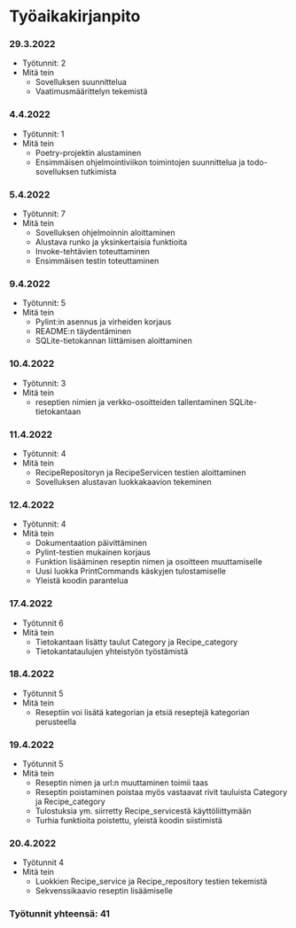 # Työaikakirjanpito

### 29.3.2022
- Työtunnit: 2
- Mitä tein
  - Sovelluksen suunnittelua
  - Vaatimusmäärittelyn tekemistä

### 4.4.2022
- Työtunnit: 1
- Mitä tein
  - Poetry-projektin alustaminen
  - Ensimmäisen ohjelmointiviikon toimintojen suunnittelua ja todo-sovelluksen tutkimista

### 5.4.2022
- Työtunnit: 7
- Mitä tein
  - Sovelluksen ohjelmoinnin aloittaminen
  - Alustava runko ja yksinkertaisia funktioita
  - Invoke-tehtävien toteuttaminen
  - Ensimmäisen testin toteuttaminen

### 9.4.2022
- Työtunnit: 5
- Mitä tein
  - Pylint:in asennus ja virheiden korjaus
  - README:n täydentäminen
  - SQLite-tietokannan liittämisen aloittaminen

### 10.4.2022
- Työtunnit: 3
- Mitä tein
  - reseptien nimien ja verkko-osoitteiden tallentaminen SQLite-tietokantaan

### 11.4.2022
- Työtunnit: 4
- Mitä tein
  - RecipeRepositoryn ja RecipeServicen testien aloittaminen
  - Sovelluksen alustavan luokkakaavion tekeminen

### 12.4.2022
- Työtunnit: 4
- Mitä tein
  - Dokumentaation päivittäminen
  - Pylint-testien mukainen korjaus
  - Funktion lisääminen reseptin nimen ja osoitteen muuttamiselle
  - Uusi luokka PrintCommands käskyjen tulostamiselle
  - Yleistä koodin parantelua

### 17.4.2022
- Työtunnit 6
- Mitä tein
  - Tietokantaan lisätty taulut Category ja Recipe_category
  - Tietokantataulujen yhteistyön työstämistä

### 18.4.2022
- Työtunnit 5
- Mitä tein
  - Reseptiin voi lisätä kategorian ja etsiä reseptejä kategorian perusteella

### 19.4.2022
- Työtunnit 5
- Mitä tein
  - Reseptin nimen ja url:n muuttaminen toimii taas
  - Reseptin poistaminen poistaa myös vastaavat rivit tauluista Category ja Recipe_category
  - Tulostuksia ym. siirretty Recipe_servicestä käyttöliittymään
  - Turhia funktioita poistettu, yleistä koodin siistimistä

### 20.4.2022
- Työtunnit 4
- Mitä tein
  - Luokkien Recipe_service ja Recipe_repository testien tekemistä
  - Sekvenssikaavio reseptin lisäämiselle

### Työtunnit yhteensä: 41
